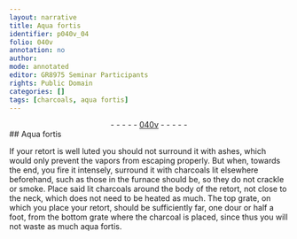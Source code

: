 ```yaml
---
layout: narrative
title: Aqua fortis
identifier: p040v_04
folio: 040v
annotation: no
author:
mode: annotated
editor: GR8975 Seminar Participants
rights: Public Domain
categories: []
tags: [charcoals, aqua fortis]
---
```


 <div class="folio" align="center">- - - - - <a href="http://gallica.bnf.fr/ark:/12148/btv1b10500001g/f86.image" target="_blank">040v</a> - - - - - </div>   
## Aqua fortis

 
If your retort is well luted you should not surround it with ashes, which would only prevent the vapors from escaping properly. But when, towards the end, you fire it intensely, surround it with <span class="material">charcoals</span> lit elsewhere beforehand, such as those in the <span class="tool">furnace</span> should be, so they do not crackle or smoke. Place said lit charcoals around the body of the retort, not close to the neck, which does not need to be heated as much. The top grate, on which you place your retort, should be sufficiently far, one dour or half a foot, from the bottom grate where the charcoal is placed, since thus you will not waste as much <span class="material">aqua fortis</span>.
 